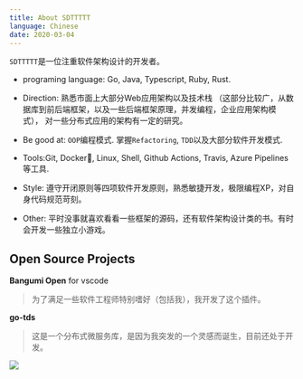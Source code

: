 ```yaml
---
title: About SDTTTTT
language: Chinese
date: 2020-03-04
---
```


`SDTTTTT`是一位注重软件架构设计的开发者。

- programing language: Go, Java, Typescript, Ruby, Rust. 

- Direction: 熟悉市面上大部分Web应用架构以及技术栈
（这部分比较广，从数据库到前后端框架，以及一些后端框架原理，并发编程，企业应用架构模式），
对一些分布式应用的架构有一定的研究。

- Be good at: `OOP`编程模式. 掌握`Refactoring`, `TDD`以及大部分软件开发模式. 

- Tools:Git, Docker🐬,  Linux, Shell, Github Actions, Travis, Azure Pipelines等工具.

- Style: 遵守开闭原则等四项软件开发原则，熟悉敏捷开发，极限编程XP，对自身代码规范苛刻。

- Other: 平时没事就喜欢看看一些框架的源码，还有软件架构设计类的书。有时会开发一些独立小游戏。

## Open Source Projects

**Bangumi Open** for vscode

> 为了满足一些软件工程师特别嗜好（包括我），我开发了这个插件。

**go-tds**

> 这是一个分布式微服务库，是因为我突发的一个灵感而诞生，目前还处于开发。


![](/gophers.png)